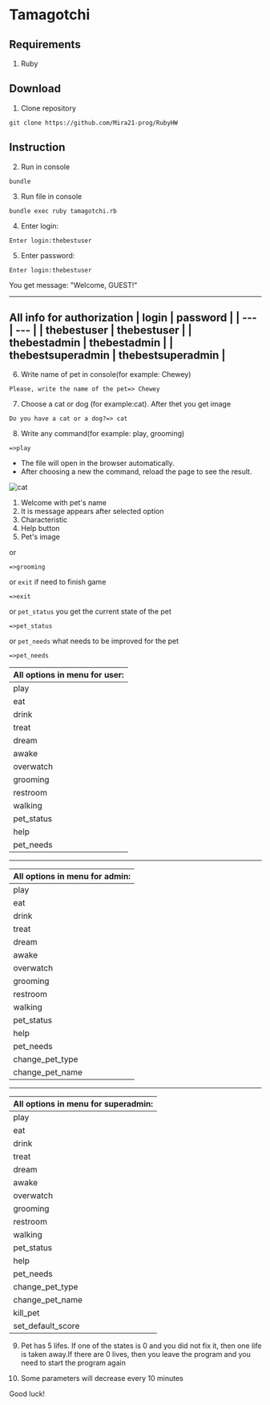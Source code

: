 # Tamagotchi

## Requirements


1. Ruby 

## Download
1. Clone repository 
```
git clone https://github.com/Mira21-prog/RubyHW
```
## Instruction
2. Run in console
```
bundle 
```
3. Run file in console 
```
bundle exec ruby tamagotchi.rb
```
4. Enter login: 
```
Enter login:thebestuser
```
5. Enter password: 
```
Enter login:thebestuser
```
You get message: "Welcome, GUEST!"

---
All info for authorization
| login | password |
| --- | --- |
| thebestuser | thebestuser |
| thebestadmin | thebestadmin |
| thebestsuperadmin | thebestsuperadmin |
---

6. Write name of pet in console(for example: Chewey)

```
Please, write the name of the pet=> Chewey
```
7. Choose a cat or dog (for example:cat). After thet you get image 

```
Do you have a cat or a dog?=> cat
```

8.  Write any command(for example: play, grooming) 

```
=>play
```
- The file will open in the browser automatically. 
- After choosing a new the command, reload the page to see the result.

![cat](http://dl3.joxi.net/drive/2020/11/19/0015/2025/1005545/45/a6785f09ae.jpg)
1. Welcome with pet's name
2. It is message appears after selected option
3. Characteristic  
4. Help button 
5. Pet's image

or 

```
=>grooming
```

or `exit` if need to finish game

```
=>exit
```

or `pet_status` you get the current state of the pet

```
=>pet_status
```
or `pet_needs` what needs to be improved for the pet
```
=>pet_needs
```
|All options in menu for user:| 
|--------------------|
|play|
|eat|
|drink|
|treat|
|dream|
|awake|
|overwatch|
|grooming|
|restroom|
|walking|
|pet_status|
|help|
|pet_needs|
---
|All options in menu for admin:| 
|--------------------|
|play|
|eat|
|drink|
|treat|
|dream|
|awake|
|overwatch|
|grooming|
|restroom|
|walking|
|pet_status|
|help|
|pet_needs|
|change_pet_type|
|change_pet_name|
---
|All options in menu for superadmin:| 
|--------------------|
|play|
|eat|
|drink|
|treat|
|dream|
|awake|
|overwatch|
|grooming|
|restroom|
|walking|
|pet_status|
|help|
|pet_needs|
|change_pet_type|
|change_pet_name|
|kill_pet|
|set_default_score|


9. Pet has 5 lifes. If one of the states is 0 and you did not fix it, then one life is taken away.If there are 0 lives, then you leave the program and you need to start the program again


10. Some parameters will decrease every 10 minutes

Good luck! 




